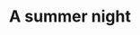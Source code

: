 ---
layout: post
title: A summer night
description: 
image: pics/2021-07-16/IMG_8614.jpg
categories: Pictures
---